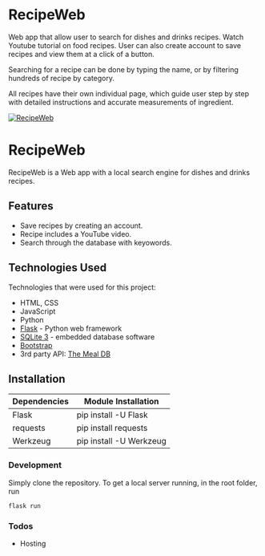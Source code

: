 # RecipeWeb
Web app that allow user to search for dishes and drinks recipes. Watch Youtube tutorial on food recipes. User can also create account to save recipes and view them at a click of a button.

Searching for a recipe can be done by typing the name, or by filtering hundreds of recipe by category.

All recipes have their own individual page, which guide user step by step with detailed instructions and accurate measurements of ingredient.

[![RecipeWeb](http://i3.ytimg.com/vi/QvWkhxnx-KQ/maxresdefault.jpg)](https://youtu.be/QvWkhxnx-KQ "RecipeWeb CS50 Final Project")
# RecipeWeb
RecipeWeb is a Web app with a local search engine for dishes and drinks recipes.

## Features
  - Save recipes by creating an account.
  - Recipe includes a YouTube video.
  - Search through the database with keyowords.

## Technologies Used
Technologies that were used for this project:

* HTML, CSS
* JavaScript
* Python 
* [Flask](https://flask.palletsprojects.com/en/1.1.x/) - Python web framework
* [SQLite 3](https://www.sqlite.org/index.html) - embedded database software 
* [Bootstrap](https://getbootstrap.com/)
* 3rd party API: [The Meal DB](https://themealdb.com) 

## Installation
| Dependencies | Module Installation |
| ------ | ------ |
| Flask | pip install -U Flask |
| requests | pip install requests |
| Werkzeug | pip install -U Werkzeug |

### Development
Simply clone the repository.
To get a local server running, in the root folder, run
```
flask run
```

### Todos
 - Hosting

